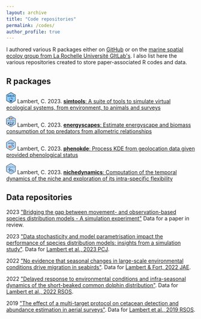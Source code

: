 ```yaml
---
layout: archive
title: "Code repositories"
permalink: /codes/
author_profile: true
---
```


I authored various R packages either on [GitHub](https://github.com/CLambert1]) or on the [marine spatial ecoloy group from La Rochelle Université GItLab's](https://gitlab.univ-lr.fr/marine_spatial_ecology/nichedynamics). I also list here the various repositories created to store paper-associated R codes and data.  

R packages
-----------
<img src="/images/logo_simtools.png" alt="simtools" width="5%" height="auto"> Lambert, C. 2023. [**simtools**: A suite of tools to simulate virtual ecological systems, from environment, to animals and surveys](https://github.com/CLambert1/simtools)

<img src="/images/logo_energyscapes.png" alt="energyscapes" width="5%" height="auto"> Lambert, C. 2023.  [**energyscapes**: Estimate energyscape and biomass consumption of top predators from allometric relationships](https://github.com/CLambert1/energyscapes)

<img src="/images/logo_phenokde.png" alt="phenokde" width="5%" height="auto"> Lambert, C. 2023.  [**phenokde**: Process KDE from geolocation data given provided phenological status](https://gitlab.univ-lr.fr/marine_spatial_ecology/phenokde) 

<img src="/images/nichedynamics_logo.png" alt="nichedynamics" width="5%" height="auto"> Lambert, C. 2023.  [**nichedynamics**: Computation of the temporal dynamics of the niche and exploration of its intra-specific flexibility](https://gitlab.univ-lr.fr/marine_spatial_ecology/nichedynamics) 


Data repositories
----------------------
2023	["Bridging the gap between movement- and observation-based species distribution models - A simulation experiment"](https://zenodo.org/record/7924492) Data for a paper in review.

2023	["Data stochasticity and model parametrisation impact the performance of species distribution models: insights from a simulation study"](https://zenodo.org/record/7544441). Data for [Lambert et al., 2023 PCJ](https://peercommunityjournal.org/articles/10.24072/pcjournal.263/).

2022	["No evidence that seasonal changes in large-scale environmental conditions drive migration in seabirds"](https://zenodo.org/record/6617889). Data for [Lambert & Fort, 2022 JAE](https://doi.org/10.1111/1365-2656.13759).

2022	["Delayed response to environmental conditions and infra-seasonal dynamics of the short-beaked common dolphin distribution"](https://www.seanoe.org/data/00756/86805/). Data for [Lambert et al., 2022 RSOS](https://dx.doi.org/10.1098/rsos.220379).

2019	["The effect of a multi-target protocol on cetacean detection and abundance estimation in aerial surveys"](https://datadryad.org/stash/dataset/doi:10.5061/dryad.pp6g8v3). Data for [Lambert et al., 2019 RSOS](https://royalsocietypublishing.org/doi/10.1098/rsos.190296).


